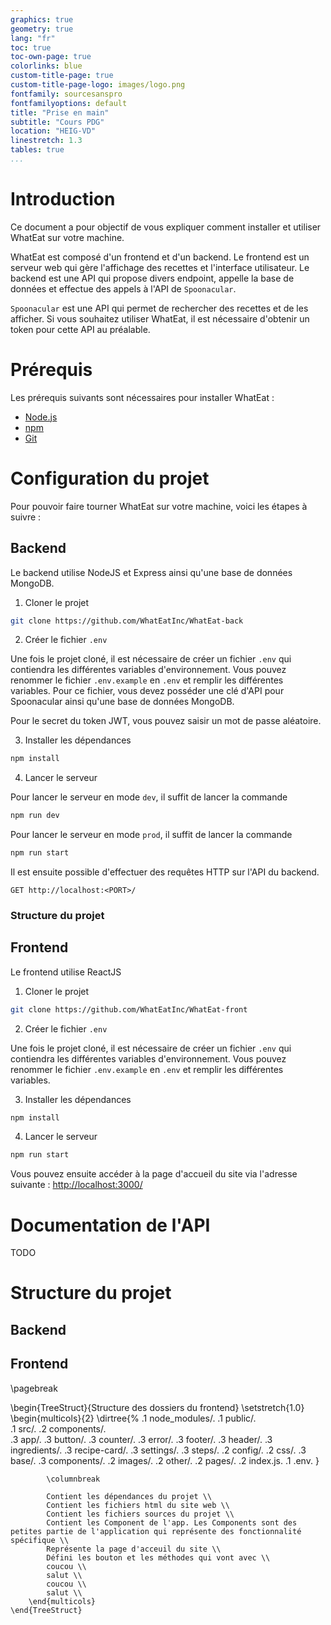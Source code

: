 ```yaml
---
graphics: true
geometry: true
lang: "fr"
toc: true
toc-own-page: true
colorlinks: blue
custom-title-page: true
custom-title-page-logo: images/logo.png
fontfamily: sourcesanspro
fontfamilyoptions: default
title: "Prise en main"
subtitle: "Cours PDG"
location: "HEIG-VD"
linestretch: 1.3
tables: true
...
```


# Introduction

Ce document a pour objectif de vous expliquer comment installer et utiliser WhatEat sur votre machine. 

WhatEat est composé d'un frontend et d'un backend. Le frontend est un serveur web qui gère l'affichage des recettes et l'interface utilisateur. Le backend est une API qui propose divers endpoint, appelle la base de données et effectue des appels à l'API de `Spoonacular`. 

`Spoonacular` est une API qui permet de rechercher des recettes et de les afficher. Si vous souhaitez utiliser WhatEat, il est nécessaire d'obtenir un token pour cette API au préalable.

# Prérequis

Les prérequis suivants sont nécessaires pour installer WhatEat :

* [Node.js](https://nodejs.org/en/)
* [npm](https://www.npmjs.com/)
* [Git](https://git-scm.com/)

# Configuration du projet

Pour pouvoir faire tourner WhatEat sur votre machine, voici les étapes à suivre :

## Backend

Le backend utilise NodeJS et Express ainsi qu'une base de données MongoDB. 

1. Cloner le projet

```bash
git clone https://github.com/WhatEatInc/WhatEat-back 
```

2. Créer le fichier `.env`

Une fois le projet cloné, il est nécessaire de créer un fichier `.env` qui contiendra les différentes variables d'environnement. Vous pouvez renommer le fichier `.env.example` en `.env` et remplir les différentes variables. Pour ce fichier, vous devez posséder une clé d'API pour Spoonacular ainsi qu'une base de données MongoDB.

Pour le secret du token JWT, vous pouvez saisir un mot de passe aléatoire.

3. Installer les dépendances

```bash
npm install
```

4. Lancer le serveur

Pour lancer le serveur en mode `dev`, il suffit de lancer la commande

```bash
npm run dev
```

Pour lancer le serveur en mode `prod`, il suffit de lancer la commande

```bash
npm run start
```

Il est ensuite possible d'effectuer des requêtes HTTP sur l'API du backend.

```HTTP
GET http://localhost:<PORT>/
```

### Structure du projet

## Frontend

Le frontend utilise ReactJS


1. Cloner le projet

```bash
git clone https://github.com/WhatEatInc/WhatEat-front 
```

2. Créer le fichier `.env`

Une fois le projet cloné, il est nécessaire de créer un fichier `.env` qui contiendra les différentes variables d'environnement. Vous pouvez renommer le fichier `.env.example` en `.env` et remplir les différentes variables.

3. Installer les dépendances

```bash
npm install
```

4. Lancer le serveur
```bash
npm run start
```
Vous pouvez ensuite accéder à la page d'accueil du site via l'adresse suivante : [http://localhost:3000/](http://localhost:3000/)


# Documentation de l'API

TODO

# Structure du projet

## Backend

## Frontend

\pagebreak

\begin{TreeStruct}{Structure des dossiers du frontend}
		\setstretch{1.0}
		\begin{multicols}{2}
			\dirtree{%
				.1 node_modules/.
                .1 public/.			
				.1 src/.
				.2 components/.		
				.3 app/.
				.3 button/.
				.3 counter/.
				.3 error/.
				.3 footer/.
				.3 header/.
				.3 ingredients/.
				.3 recipe-card/.
				.3 settings/.
				.3 steps/.
				.2 config/.
				.2 css/.
				.3 base/.
				.3 components/.
				.2 images/.
				.2 other/.
				.2 pages/.
                .2 index.js.
                .1 .env.
			}
		
			\columnbreak
			
			Contient les dépendances du projet \\
			Contient les fichiers html du site web \\
			Contient les fichiers sources du projet \\
			Contient les Component de l'app. Les Components sont des petites partie de l'application qui représente des fonctionnalité spécifique \\
			Représente la page d'acceuil du site \\
			Défini les bouton et les méthodes qui vont avec \\
			coucou \\
			salut \\
			coucou \\
			salut \\
		\end{multicols}
	\end{TreeStruct}

